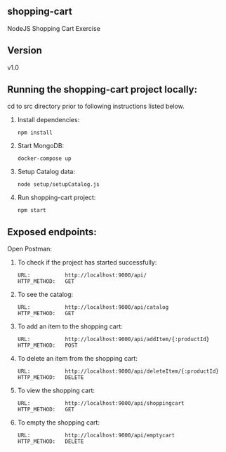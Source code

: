 ## shopping-cart
NodeJS Shopping Cart Exercise

## Version
v1.0

## Running the shopping-cart project locally:
cd to src directory prior to following instructions listed below.

1. Install dependencies:
      ```
      npm install
      ```

2. Start MongoDB:
      ```
      docker-compose up
      ```

3. Setup Catalog data:
      ```
      node setup/setupCatalog.js
      ```

4. Run shopping-cart project:
      ```
      npm start
      ```

## Exposed endpoints:
Open Postman:
1. To check if the project has started successfully:
      ```
      URL:           http://localhost:9000/api/
      HTTP_METHOD:   GET
      ```

2. To see the catalog:
      ```
      URL:           http://localhost:9000/api/catalog
      HTTP_METHOD:   GET
      ```

3. To add an item to the shopping cart:
      ```
      URL:           http://localhost:9000/api/addItem/{:productId}
      HTTP_METHOD:   POST
      ```

4. To delete an item from the shopping cart:
      ```
      URL:           http://localhost:9000/api/deleteItem/{:productId}
      HTTP_METHOD:   DELETE
      ```

5. To view the shopping cart:
      ```
      URL:           http://localhost:9000/api/shoppingcart
      HTTP_METHOD:   GET
      ```

6. To empty the shopping cart:
      ```
      URL:           http://localhost:9000/api/emptycart
      HTTP_METHOD:   DELETE
      ```
